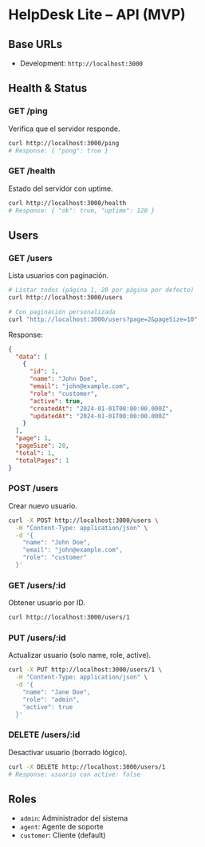 # HelpDesk Lite – API (MVP)

## Base URLs
- Development: `http://localhost:3000`

## Health & Status

### GET /ping
Verifica que el servidor responde.

```bash
curl http://localhost:3000/ping
# Response: { "pong": true }
```

### GET /health
Estado del servidor con uptime.

```bash
curl http://localhost:3000/health
# Response: { "ok": true, "uptime": 120 }
```

## Users

### GET /users
Lista usuarios con paginación.

```bash
# Listar todos (página 1, 20 por página por defecto)
curl http://localhost:3000/users

# Con paginación personalizada
curl "http://localhost:3000/users?page=2&pageSize=10"
```

Response:
```json
{
  "data": [
    {
      "id": 1,
      "name": "John Doe",
      "email": "john@example.com",
      "role": "customer",
      "active": true,
      "createdAt": "2024-01-01T00:00:00.000Z",
      "updatedAt": "2024-01-01T00:00:00.000Z"
    }
  ],
  "page": 1,
  "pageSize": 20,
  "total": 1,
  "totalPages": 1
}
```

### POST /users
Crear nuevo usuario.

```bash
curl -X POST http://localhost:3000/users \
  -H "Content-Type: application/json" \
  -d '{
    "name": "John Doe",
    "email": "john@example.com",
    "role": "customer"
  }'
```

### GET /users/:id
Obtener usuario por ID.

```bash
curl http://localhost:3000/users/1
```

### PUT /users/:id
Actualizar usuario (solo name, role, active).

```bash
curl -X PUT http://localhost:3000/users/1 \
  -H "Content-Type: application/json" \
  -d '{
    "name": "Jane Doe",
    "role": "admin",
    "active": true
  }'
```

### DELETE /users/:id
Desactivar usuario (borrado lógico).

```bash
curl -X DELETE http://localhost:3000/users/1
# Response: usuario con active: false
```

## Roles
- `admin`: Administrador del sistema
- `agent`: Agente de soporte
- `customer`: Cliente (default)
